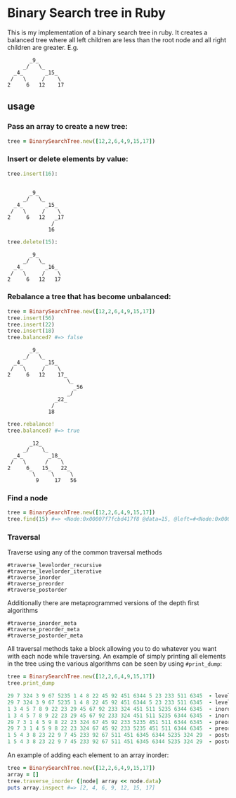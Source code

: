 # Binary Search tree in Ruby
This is my implementation of a binary search tree in ruby.
It creates a balanced tree where all left children are less than the root node and all right children are greater. E.g.

```
       _9_
     _/   \_
  _4_       _15_
 /   \     /    \
2     6   12    17
```

## usage

### Pass an array to create a new tree:

```Ruby
tree = BinarySearchTree.new([12,2,6,4,9,15,17])
```

### Insert or delete elements by value:

```Ruby
tree.insert(16):
```

```

       _9_
     _/   \_
  _4_       _15_
 /   \     /    \
2     6   12   _17
              /
             16
```

```Ruby
tree.delete(15):
```

```
       _9_
     _/   \_
  _4_       _16_
 /   \     /    \
2     6   12   17
```

### Rebalance a tree that has become unbalanced:

```Ruby
tree = BinarySearchTree.new([12,2,6,4,9,15,17])
tree.insert(56)
tree.insert(22)
tree.insert(18)
tree.balanced? #=> false
```

```
       _9_
     _/   \_
  _4_       _15_
 /   \     /    \
2     6   12    17_
                   \_
                     _56
                   _/
               _22_
              /
             18
```

```Ruby
tree.rebalance!
tree.balanced? #=> true
```

```
       _12_
     _/    \_
  _4_        _18_
 /   \      /    \
2     6_   15_   22_
        \     \     \
         9     17   56
```

### Find a node
```Ruby
tree = BinarySearchTree.new([12,2,6,4,9,15,17])
tree.find(15) #=> <Node:0x00007f7fcbd417f8 @data=15, @left=#<Node:0x00007f7fcbd41780 @data=12, @left=nil, @right=nil>, @right=#<Node:0x00007f7fcbd41668 @data=17, @left=nil, @right=nil>>
```


### Traversal
Traverse using any of the common traversal methods
```
#traverse_levelorder_recursive
#traverse_levelorder_iterative
#traverse_inorder
#traverse_preorder
#traverse_postorder
```

Additionally there are metaprogrammed versions of the depth first algorithms
```
#traverse_inorder_meta
#traverse_preorder_meta
#traverse_postorder_meta
```

All traversal methods take a block allowing you to do whatever you want with each node while traversing. An example of simply printing all elements in the tree using the various algorithms can be seen by using `#print_dump`:
```Ruby
tree = BinarySearchTree.new([12,2,6,4,9,15,17])
tree.print_dump

29 7 324 3 9 67 5235 1 4 8 22 45 92 451 6344 5 23 233 511 6345  - levelorder recursive
29 7 324 3 9 67 5235 1 4 8 22 45 92 451 6344 5 23 233 511 6345  - levelorder iterative
1 3 4 5 7 8 9 22 23 29 45 67 92 233 324 451 511 5235 6344 6345  - inorder
1 3 4 5 7 8 9 22 23 29 45 67 92 233 324 451 511 5235 6344 6345  - inorder_meta
29 7 3 1 4 5 9 8 22 23 324 67 45 92 233 5235 451 511 6344 6345  - preorder
29 7 3 1 4 5 9 8 22 23 324 67 45 92 233 5235 451 511 6344 6345  - preorder_meta
1 5 4 3 8 23 22 9 7 45 233 92 67 511 451 6345 6344 5235 324 29  - postorder
1 5 4 3 8 23 22 9 7 45 233 92 67 511 451 6345 6344 5235 324 29  - postorder_meta
```

An example of adding each element to an array inorder:
```Ruby
tree = BinarySearchTree.new([12,2,6,4,9,15,17])
array = []
tree.traverse_inorder {|node| array << node.data}
puts array.inspect #=> [2, 4, 6, 9, 12, 15, 17]
```
